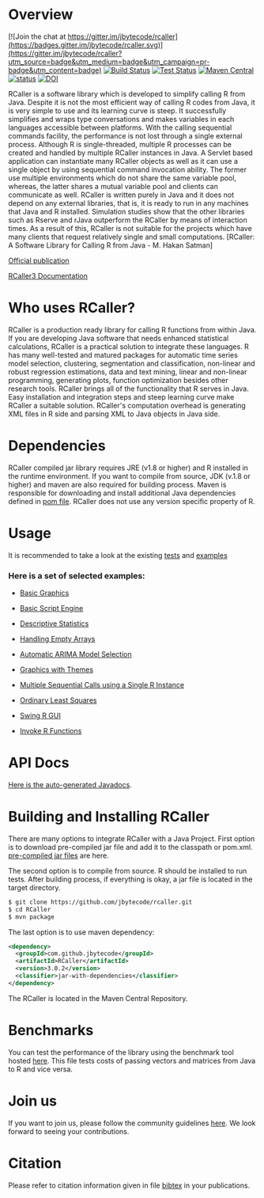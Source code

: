 # Overview

[![Join the chat at https://gitter.im/jbytecode/rcaller](https://badges.gitter.im/jbytecode/rcaller.svg)](https://gitter.im/jbytecode/rcaller?utm_source=badge&utm_medium=badge&utm_campaign=pr-badge&utm_content=badge)
[![Build Status](https://github.com/jbytecode/rcaller/workflows/build/badge.svg)](https://github.com/jbytecode/rcaller/workflows/build/badge.svg)
[![Test Status](https://github.com/jbytecode/rcaller/workflows/test/badge.svg)](https://github.com/jbytecode/rcaller/workflows/test/badge.svg)
[![Maven Central](https://maven-badges.herokuapp.com/maven-central/com.github.jbytecode/RCaller/badge.svg)](https://maven-badges.herokuapp.com/maven-central/com.github.jbytecode/RCaller)
[![status](https://joss.theoj.org/papers/de28eed555632371f4dcbe82efce5075/status.svg)](https://joss.theoj.org/papers/de28eed555632371f4dcbe82efce5075)
[![DOI](https://zenodo.org/badge/32182572.svg)](https://zenodo.org/badge/latestdoi/32182572)

RCaller is a software library which is developed to simplify calling R from Java. Despite it is not
the most efficient way of calling R codes from Java, it is very simple to use and its learning curve is
steep. It successfully simplifies and wraps type conversations and makes variables in each languages
accessible between platforms. With the calling sequential commands facility, the performance is not
lost through a single external process. Although R is single-threaded, multiple R processes can
be created and handled by multiple RCaller instances in Java. A Servlet based application can
instantiate many RCaller objects as well as it can use a single object by using sequential command
invocation ability. The former use multiple environments which do not share the same variable pool,
whereas, the latter shares a mutual variable pool and clients can communicate as well. RCaller is
written purely in Java and it does not depend on any external libraries, that is, it is ready to run in any
machines that Java and R installed. Simulation studies show that the other libraries such as Rserve
and rJava outperform the RCaller by means of interaction times. As a result of this, RCaller is not
suitable for the projects which have many clients that request relatively single and small computations.
[RCaller: A Software Library for Calling R from Java - M. Hakan Satman]

[Official publication](https://doi.org/10.9734/BJMCS/2014/10902)

[RCaller3 Documentation](https://github.com/jbytecode/rcaller/blob/master/doc/rcaller3/rcaller3.pdf)


# Who uses RCaller?
RCaller is a production ready library for calling R functions from within Java. If you are developing 
Java software that needs enhanced statistical calculations, RCaller is a practical solution to integrate
these languages. R has many well-tested and matured packages for automatic time series model selection, 
clustering, segmentation and classification, non-linear and robust regression estimations, data and text
mining, linear and non-linear programming, generating plots, function optimization besides other research tools. RCaller brings all of the functionality that R serves in Java. Easy installation and integration steps and steep learning curve make RCaller a suitable solution. RCaller's computation overhead is generating XML files in R side and parsing XML to Java objects in Java side.  


# Dependencies
RCaller compiled jar library requires JRE (v1.8 or higher) and R installed in the runtime environment. If you want to compile from source, JDK (v.1.8 or higher) and maven are also required 
for building process. Maven is responsible for downloading and install additional Java dependencies 
defined in [pom file](https://github.com/jbytecode/rcaller/blob/master/RCaller/pom.xml). RCaller
does not use any version specific property of R. 


# Usage

It is recommended to take a look at the existing [tests](https://github.com/jbytecode/rcaller/tree/master/RCaller/src/test/java/com/github/rcaller)
 and 
[examples](https://github.com/jbytecode/rcaller/tree/master/RCaller/src/main/java/examples)
 

### Here is a set of selected examples:

- [Basic Graphics](https://github.com/jbytecode/rcaller/blob/master/RCaller/src/main/java/examples/BasicGraphics.java)

- [Basic Script Engine](https://github.com/jbytecode/rcaller/blob/master/RCaller/src/main/java/examples/BasicScriptEngine.java)

- [Descriptive Statistics](https://github.com/jbytecode/rcaller/blob/master/RCaller/src/main/java/examples/DescriptiveStatistics.java)

- [Handling Empty Arrays](https://github.com/jbytecode/rcaller/blob/master/RCaller/src/main/java/examples/EmptyArray.java)

- [Automatic ARIMA Model Selection](https://github.com/jbytecode/rcaller/blob/master/RCaller/src/main/java/examples/Forecasting.java)

- [Graphics with Themes](https://github.com/jbytecode/rcaller/blob/master/RCaller/src/main/java/examples/GraphicsWithThemes.java)

- [Multiple Sequential Calls using a Single R Instance](https://github.com/jbytecode/rcaller/blob/master/RCaller/src/main/java/examples/MultipleCalls.java)

- [Ordinary Least Squares](https://github.com/jbytecode/rcaller/blob/master/RCaller/src/main/java/examples/OrdinaryLeastSquares.java)

- [Swing R GUI](https://github.com/jbytecode/rcaller/blob/master/RCaller/src/main/java/examples/SampleRGui.java)

- [Invoke R Functions](https://github.com/jbytecode/rcaller/blob/master/RCaller/src/main/java/examples/ScriptEngineInvocable.java)


# API Docs
[Here is the auto-generated Javadocs](https://github.com/jbytecode/rcaller/releases/download/v3.0.2/RCaller-3.0.2-SNAPSHOT-javadoc.jar). 

# Building and Installing RCaller
There are many options to integrate RCaller with a Java Project. First option is to download pre-compiled jar file and add it to the classpath or pom.xml. [pre-compiled jar files](https://github.com/jbytecode/rcaller/releases) are here.

The second option is to compile from source. R should be installed to run tests. After building process, if everything is okay, a jar file is located in the target directory.

```BASH
$ git clone https://github.com/jbytecode/rcaller.git
$ cd RCaller
$ mvn package
```

The last option is to use maven dependency: 

```XML
<dependency>
  <groupId>com.github.jbytecode</groupId>
  <artifactId>RCaller</artifactId>
  <version>3.0.2</version>
  <classifier>jar-with-dependencies</classifier>
</dependency>
```

The RCaller is located in the Maven Central Repository.

# Benchmarks
You can test the performance of the library using the benchmark tool hosted [here](https://github.com/jbytecode/rcaller/blob/master/RCaller/src/main/java/benchmark/PassingArraysAndMatrices.java). This file tests costs of passing vectors and matrices from Java to R and vice versa. 

# Join us
If you want to join us, please follow the community guidelines [here](https://github.com/jbytecode/rcaller/blob/master/CONTRIBUTING.md). We look forward to seeing your contributions.

# Citation
Please refer to citation information given in file [bibtex](https://github.com/jbytecode/rcaller/blob/master/bibtex.bib) in your publications.
